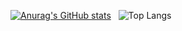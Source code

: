 [![Anurag's GitHub stats](https://github-readme-stats.vercel.app/api?username=JeremiahPetersen&show_icons=true&theme=dracula)](https://github.com/anuraghazra/github-readme-stats)
&nbsp;
![Top Langs](https://github-readme-stats.vercel.app/api/top-langs/?username=JeremiahPetersen&size_weight=0.5&count_weight=0.5&show_icons=true&hide=TeX&theme=dracula&layout=compact&exclude_repo=JeremiahPetersen,Days_Gone_SPY,Auto-Story-GPT,Prompt-GT,Therapy-GPT,Prompt-Anonymizer,WhiteSpaceRemover)
